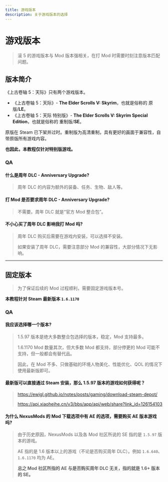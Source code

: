 ```yaml
---
title: 游戏版本
description: 关于游戏版本的选择
---
```


# 游戏版本

> 滚 5 的游戏版本与 Mod 版本强相关，在打 Mod 时需要时刻注意版本匹配问题。

## 版本简介

《上古卷轴 5：天际》只有两个游戏版本。

- 《上古卷轴 5：天际》- **The Elder Scrolls V: Skyrim**，也就是俗称的 原版/**LE**。
- 《上古卷轴 5：天际 特别版》- **The Elder Scrolls V: Skyrim Special Edition**，也就是俗称的 重制版/**SE**。

原版在 Steam 已下架并过时。重制版为高清重制，具有更好的画面于兼容性，自带原版所有游戏内容。

**也因此，本教程仅针对特别版游戏。**

### QA

#### 什么是**周年 DLC - Anniversary Upgrade**?

> 周年 DLC 的内容为额外的装备、任务、生物、敌人等。

#### 打 Mod 是否要求**周年 DLC - Anniversary Upgrade**?

> 不需要。周年 DLC 就是“官方 Mod 整合包”。

#### 不小心买了周年 DLC 影响我打 Mod 吗?

> 周年 DLC 购买后需要在游戏内安装，可以选择不安装。
>
> 如果安装了周年 DLC，需要注意部分 Mod 的兼容性，大部分情况下无影响。

---

## 固定版本

> 为了保证后续的 Mod 过程顺利，需要固定游戏版本号。

**本教程针对 Steam 最新版本 `1.6.1170`**

### QA

#### 我应该选择哪一个版本?

> 1.5.97 版本是绝大多数整合包选择的版本，稳定，Mod 支持最多。
>
> 1.6.1170 Mod 数量其次，但大多数 Mod 都支持，部分停更的 Mod 可能不支持，但一般都会有替代品。
>
> 因此，在 Mod 不多、只做基础的环境人物美化、性能优化、QOL 的情况下使用最新版即可。

#### 最新版可以直接通过 Steam 安装，那么 1.5.97 版本的游戏如何获得呢？

> https://ewigl.github.io/notes/posts/gaming/download-steam-depot/
>
> https://api.xiaoheihe.cn/v3/bbs/app/api/web/share?link_id=126154103

#### 为什么 NexusMods 的 Mod 下载选项中有 AE 的选项，需要购买 AE 版本游戏吗?

> 由于历史原因，NexusMods 以及各 Mod 社区所说的 SE 指的是 `1.5.97` 版本的游戏。
>
> AE 指的是 1.6 版本以上的游戏（不论是否购买周年 DLC）。例如 `1.6.640`、`1.6.1170` 均为 AE。
>
> **总之 Mod 社区所指的 AE 与是否购买周年 DLC 无关，指的就是 1.6+ 版本的 SE。**
